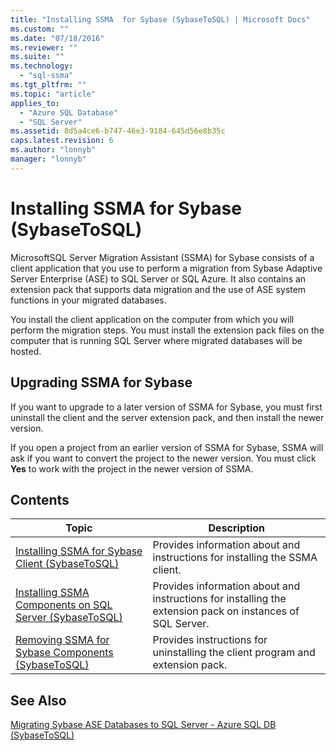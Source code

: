 ```yaml
---
title: "Installing SSMA  for Sybase (SybaseToSQL) | Microsoft Docs"
ms.custom: ""
ms.date: "07/18/2016"
ms.reviewer: ""
ms.suite: ""
ms.technology: 
  - "sql-ssma"
ms.tgt_pltfrm: ""
ms.topic: "article"
applies_to: 
  - "Azure SQL Database"
  - "SQL Server"
ms.assetid: 8d5a4ce6-b747-46e3-9184-645d56e8b35c
caps.latest.revision: 6
ms.author: "lonnyb"
manager: "lonnyb"
---
```

# Installing SSMA  for Sybase (SybaseToSQL)
MicrosoftSQL Server Migration Assistant (SSMA) for Sybase consists of a client application that you use to perform a migration from Sybase Adaptive Server Enterprise (ASE) to SQL Server or SQL Azure. It also contains an extension pack that supports data migration and the use of ASE system functions in your migrated databases.  
  
You install the client application on the computer from which you will perform the migration steps. You must install the extension pack files on the computer that is running SQL Server where migrated databases will be hosted.  
  
## Upgrading SSMA for Sybase  
If you want to upgrade to a later version of SSMA for Sybase, you must first uninstall the client and the server extension pack, and then install the newer version.  
  
If you open a project from an earlier version of SSMA for Sybase, SSMA will ask if you want to convert the project to the newer version. You must click **Yes** to work with the project in the newer version of SSMA.  
  
## Contents  
  
|Topic|Description|  
|---------|---------------|  
|[Installing SSMA  for Sybase Client &#40;SybaseToSQL&#41;](../../ssma/sybase/installing-ssma--for-sybase-client--sybasetosql-.md)|Provides information about and instructions for installing the SSMA client.|  
|[Installing SSMA Components on SQL Server &#40;SybaseToSQL&#41;](../../ssma/sybase/installing-ssma-components-on-sql-server--sybasetosql-.md)|Provides information about and instructions for installing the extension pack on instances of SQL Server.|  
|[Removing SSMA for Sybase Components &#40;SybaseToSQL&#41;](../../ssma/sybase/removing-ssma-for-sybase-components--sybasetosql-.md)|Provides instructions for uninstalling the client program and extension pack.|  
  
## See Also  
[Migrating Sybase ASE Databases to SQL Server - Azure SQL DB &#40;SybaseToSQL&#41;](../../ssma/sybase/migrating-sybase-ase-databases-to-sql-server---azure-sql-db--sybasetosql-.md)  
  
